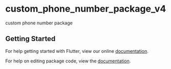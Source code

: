 # custom_phone_number_package_v4

custom phone number package

## Getting Started

For help getting started with Flutter, view our online [documentation](https://flutter.io/).

For help on editing package code, view the [documentation](https://flutter.io/developing-packages/).
